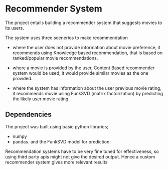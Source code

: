 # Recommender System

The project entails building a recommender system that suggests movies to its users.

The system uses three scenerios to make recommendation

 - where the user does not provide information about movie preference, it recommends using Knowledge based recommendation, that is based on ranked/popular movie recommendations.

- where a movie is provided by the user, Content Based recommender system would be used, it would provide similar movies as the one provided.

- where the system has information about the user previous movie rating, it recommends movie using FunkSVD (matrix factorization) by predicting the likely user movie rating.

## Dependencies
The project was built using basic python libraries; 
- numpy 
- pandas.
and the FunkSVD model for prediction.

Recommendation systems have to be very fine tuned for effectiveness, so using third party apis might not give the desired output.
Hence a custom recommender system gives more relevant results
